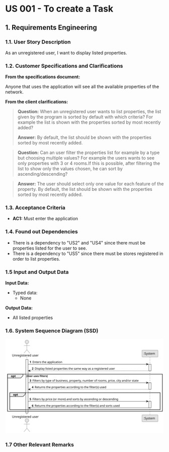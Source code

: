 # US 001 - To create a Task 

## 1. Requirements Engineering

### 1.1. User Story Description

As an unregistered user, I want to display listed properties.

### 1.2. Customer Specifications and Clarifications 

**From the specifications document:**

Anyone that uses the application will see all the available properties of the network.

**From the client clarifications:**

> **Question:** When an unregistered user wants to list properties, the list given by the program is sorted by default with which criteria? For example the list is shown with the properties sorted by most recently added?
>  
> **Answer:** By default, the list should be shown with the properties sorted by most recently added.

> **Question:** Can an user filter the properties list for example by a type but choosing multiple values? For example the users wants to see only properties with 3 or 4 rooms.If this is possible, after filtering the list to show only the values chosen, he can sort by ascending/descending?

> **Answer:** The user should select only one value for each feature of the property. By default, the list should be shown with the properties sorted by most recently added.

### 1.3. Acceptance Criteria

* **AC1:** Must enter the application

### 1.4. Found out Dependencies

* There is a dependency to "US2" and "US4" since there must be properties listed for the user to see.
* There is a dependency to "US5" since there must be stores registered in order to list properties.

### 1.5 Input and Output Data

**Input Data:**

* Typed data:
	* None
	
**Output Data:**

* All listed properties

### 1.6. System Sequence Diagram (SSD)

![System Sequence Diagram](svg/us001-system-sequence-diagram.svg)

### 1.7 Other Relevant Remarks